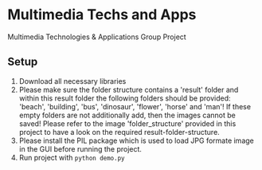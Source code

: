 # Multimedia Techs and Apps
Multimedia Technologies &amp; Applications Group Project

## Setup
1. Download all necessary libraries 
2. Please make sure the folder structure contains a 'result' folder and within this result folder the following folders should be provided: 'beach', 'building', 'bus', 'dinosaur', 'flower', 'horse' and 'man'! If these empty folders are not additionally add, then the images cannot be saved!
Please refer to the image 'folder_structure' provided in this project to have a look on the required result-folder-structure.
3. Please install the PIL package which is used to load JPG formate image in the GUI before running the project.
4. Run project with `python demo.py`
